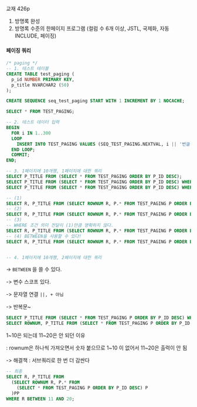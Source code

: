 교재 426p

1. 방명록 완성
2. 방명록 수준의 한페이지 프로그램 \(컬럼 수 6개 이상, JSTL, 국제화, 자동 INCLUDE, 페이징\)

#### 페이징 쿼리

```sql
/* paging */
-- 1. 테스트 테이블
CREATE TABLE test_paging (
  p_id NUMBER PRIMARY KEY,
  p_title NVARCHAR2 (50)
);

CREATE SEQUENCE seq_test_paging START WITH 1 INCREMENT BY 1 NOCACHE;

SELECT * FROM TEST_PAGING;

-- 2. 테스트 데이터 입력
BEGIN
  FOR i IN 1..300
  LOOP
    INSERT INTO TEST_PAGING VALUES (SEQ_TEST_PAGING.NEXTVAL, i || '번글 제목입니다');
  END LOOP;
  COMMIT;
END;

-- 3. 1페이지에 10개행, 1페이지에 대한 쿼리
SELECT P_TITLE FROM (SELECT * FROM TEST_PAGING ORDER BY P_ID DESC);
SELECT P_TITLE FROM (SELECT * FROM TEST_PAGING ORDER BY P_ID DESC) WHERE 1 <= ROWNUM AND ROWNUM <= 10; 
SELECT P_TITLE FROM (SELECT * FROM TEST_PAGING ORDER BY P_ID DESC) WHERE 11 <= ROWNUM AND ROWNUM <= 20; -- 안 되는 쿼리

-- (1)
SELECT R, P_TITLE FROM (SELECT ROWNUM R, P.* FROM TEST_PAGING P ORDER BY P_ID DESC) WHERE 1 <= ROWNUM AND ROWNUM <= 10; 
-- (2)
SELECT R, P_TITLE FROM (SELECT ROWNUM R, P.* FROM TEST_PAGING P ORDER BY P_ID DESC) WHERE 1 <= R AND R <= 10; -- 변수 스코프 있다. 
-- (3)
-- WHERE 조건 의미 전달이 (1)만큼 명확하지 않다.
SELECT R, P_TITLE FROM (SELECT ROWNUM R, P.* FROM TEST_PAGING P ORDER BY P_ID DESC) WHERE 290 <= R AND R <= 300;
-- (4) BETWEEN을 사용할 수 있다!
SELECT R, P_TITLE FROM (SELECT ROWNUM R, P.* FROM TEST_PAGING P ORDER BY P_ID DESC) WHERE R BETWEEN 291 AND 300;


-- 4. 1페이지에 10개행, 2페이지에 대한 쿼리
```

-&gt; `BETWEEN` 을 쓸 수 있다.

-&gt; 변수 스코프 있다.

-&gt; 문자열 연결 `||, + 아님`

-&gt; 반복문~



```sql
SELECT P_TITLE FROM (SELECT * FROM TEST_PAGING P ORDER BY P_ID DESC) WHERE ROWNUM BETWEEN 2 AND 20; -- 얘넨 또 안 나오네
SELECT ROWNUM, P_TITLE FROM (SELECT * FROM TEST_PAGING P ORDER BY P_ID DESC) WHERE ROWNUM BETWEEN 2 AND 20; -- 이것도
```

1~10은 되는데 11~20은 안 되던 이유

: rownum은 하나씩 가져오면서 숫자 붙으므로 1~10 이 없어서 11~20은 출력이 안 됨

-&gt; 해결책 : 서브쿼리로 한 번 더 감싼다

```sql
-- 최종
SELECT R, P_TITLE FROM 
  (SELECT ROWNUM R, P.* FROM
    (SELECT * FROM TEST_PAGING P ORDER BY P_ID DESC) P
  )PP
WHERE R BETWEEN 11 AND 20;
```





